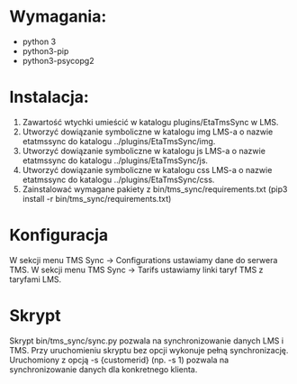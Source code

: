 # Wymagania:
* python 3
* python3-pip
* python3-psycopg2

# Instalacja:
1. Zawartość wtychki umieścić w katalogu plugins/EtaTmsSync w LMS.
2. Utworzyć dowiązanie symboliczne w katalogu img LMS-a o nazwie etatmssync do katalogu ../plugins/EtaTmsSync/img.
3. Utworzyć dowiązanie symboliczne w katalogu js LMS-a o nazwie etatmssync do katalogu ../plugins/EtaTmsSync/js.
4. Utworzyć dowiązanie symboliczne w katalogu css LMS-a o nazwie etatmssync do katalogu ../plugins/EtaTmsSync/css.
5. Zainstalować wymagane pakiety z bin/tms_sync/requirements.txt (pip3 install -r bin/tms_sync/requirements.txt)

# Konfiguracja
W sekcji menu TMS Sync -> Configurations ustawiamy dane do serwera TMS.
W sekcji menu TMS Sync -> Tarifs ustawiamy linki taryf TMS z taryfami LMS.

# Skrypt
Skrypt bin/tms_sync/sync.py pozwala na synchronizowanie danych LMS i TMS.
Przy uruchomieniu skryptu bez opcji wykonuje pełną synchronizację.
Uruchomiony z opcją -s {customerid} (np. -s 1) pozwala na synchronizowanie danych dla konkretnego klienta.